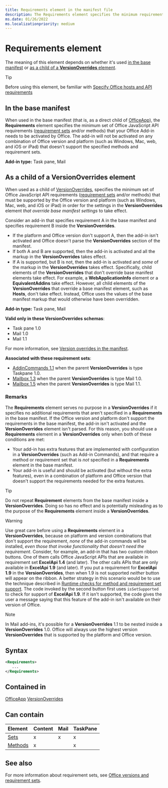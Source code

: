 ```yaml
---
title: Requirements element in the manifest file
description: The Requirements element specifies the minimum requirement set and methods your Office Add-in needs to be activated by Office or to override base manifest settings.
ms.date: 01/26/2022
ms.localizationpriority: medium
---
```


# Requirements element

The meaning of this element depends on whether it's used [in the base manifest](#in-the-base-manifest) or [as a child of a **VersionOverrides** element](#as-a-child-of-a-versionoverrides-element).

> [!TIP]
> Before using this element, be familiar with [Specify Office hosts and API requirements](/office/dev/add-ins/develop/specify-office-hosts-and-api-requirements)

## In the base manifest

When used in the base manifest (that is, as a direct child of [OfficeApp](officeapp.md)), the **Requirements** element specifies the minimum set of Office JavaScript API requirements ([requirement sets](/office/dev/add-ins/develop/office-versions-and-requirement-sets#specify-office-applications-and-requirement-sets) and/or methods) that your Office Add-in needs to be activated by Office. The add-in will not be activated on any combination of Office version and platform (such as Windows, Mac, web, and iOS or iPad) that doesn't support the specified methods and requirement sets.

**Add-in type:** Task pane, Mail

## As a child of a VersionOverrides element

When used as a child of [VersionOverrides](versionoverrides.md), specifies the minimum set of Office JavaScript API requirements ([requirement sets](/office/dev/add-ins/develop/office-versions-and-requirement-sets#specify-office-applications-and-requirement-sets) and/or methods) that must be supported by the Office version and platform (such as Windows, Mac, web, and iOS or iPad) in order for the settings in the **VersionOverrides** element *that override base manifest settings* to take effect.

Consider an add-in that specifies requirement A in the base manifest and specifies requirement B inside the **VersionOverrides**. 

- If the platform and Office version don't support A, then the add-in isn't activated and Office doesn't parse the **VersionOverrides** section of the manifest. 
- If both A and B are supported, then the add-in is activated and all the markup in the **VersionOverrides** takes effect. 
- If A is supported, but B is not, then the add-in is activated and *some* of the markup in the **VersionOverrides** takes effect. Specifically, child elements of the **VersionOverrides** that don't override base manifest elements take effect. For example, a **WebApplicationInfo** element or a **EquivalentAddins** take effect. However, all child elements of the **VersionOverrides** that override a base manifest element, such as **Hosts**, don't take effect. Instead, Office uses the values of the base manifest markup that would otherwise have been overridden. 

**Add-in type:** Task pane, Mail

**Valid only in these VersionOverrides schemas**:

- Task pane 1.0
- Mail 1.0
- Mail 1.1

For more information, see [Version overrides in the manifest](/office/dev/add-ins/develop/add-in-manifests#version-overrides-in-the-manifest).

**Associated with these requirement sets**:

- [AddinCommands 1.1](../requirement-sets/common/add-in-commands-requirement-sets.md) when the parent **VersionOverrides** is type Taskpane 1.0.
- [Mailbox 1.3](../requirement-sets/outlook/requirement-set-1.3/outlook-requirement-set-1.3) when the parent **VersionOverrides** is type Mail 1.0.
- [Mailbox 1.5](../requirement-sets/outlook/requirement-set-1.5/outlook-requirement-set-1.5) when the parent **VersionOverrides** is type Mail 1.1.

### Remarks

The **Requirements** element serves no purpose in a **VersionOverrides** if it specifies no additional requirements that aren't specified in a **Requirements** in the base manifest. If the Office version and platform don't support the requirements in the base manifest, the add-in isn't activated and the **VersionOverrides** element isn't parsed. For this reason, you should use a **Requirements** element in a **VersionOverrides** only when both of these conditions are met:

- Your add-in has extra features that are implemented with configuration in a **VersionOverrides** (such as Add-in Commands), and that require a method or requirement set that is *not* specified in a **Requirements** element in the base manifest.
- Your add-in is useful and should be activated (but without the extra features), even in a combination of platform and Office version that doesn't support the requirements needed for the extra features.

> [!TIP]
> Do not repeat **Requirement** elements from the base manifest inside a **VersionOverrides**. Doing so has no effect and is potentially misleading as to the purpose of the **Requirements** element inside a **VersionOverrides**.

> [!WARNING]
> Use great care before using a **Requirements** element in a **VersionOverrides**, because on platform and version combinations that don't support the requirement, *none* of the add-in commands will be installed, *even those that invoke functionality that doesn't need the requirement*. Consider, for example, an add-in that has two custom ribbon buttons. One of them calls Office JavaScript APIs that are available in requirement set **ExcelApi 1.4** (and later). The other calls APIs that are only available in **ExcelApi 1.9** (and later). If you put a requirement for **ExcelApi 1.9** in the **VersionOverrides**, then when 1.9 is not supported *neither* button will appear on the ribbon. A better strategy in this scenario would be to use the technique described in [Runtime checks for method and requirement set support](/office/dev/add-ins/develop/specify-office-hosts-and-api-requirements#runtime-checks-for-method-and-requirement-set-support). The code invoked by the second button first uses `isSetSupported` to check for support of **ExcelApi 1.9**. If it isn't supported, the code gives the user a message saying that this feature of the add-in isn't available on their version of Office. 

> [!NOTE]
> In Mail add-ins, it's possible for a **VersionOverrides** 1.1 to be nested inside a **VersionOverrides** 1.0. Office will always use the highest version **VersionOverrides** that is supported by the platform and Office version.

## Syntax

```XML
<Requirements>
   ...
</Requirements>
```

## Contained in

[OfficeApp](officeapp.md)
[VersionOverrides](versionoverrides.md)

## Can contain

|Element|Content|Mail|TaskPane|
|:-----|:-----|:-----|:-----|
|[Sets](sets.md)|x|x|x|
|[Methods](methods.md)|x||x|

## See also

For more information about requirement sets, see [Office versions and requirement sets](/office/dev/add-ins/develop/office-versions-and-requirement-sets).
